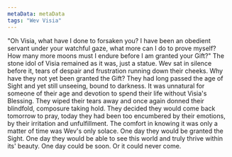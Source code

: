 ```yaml
---
metaData: metaData
tags: "Wev Visia"
---
```


"Oh Visia, what have I done to forsaken you? I have been an obedient servant under your watchful gaze, what more can I do to prove myself? How many more moons must I endure before I am granted your Gift?"
The stone idol of Visia remained as it was, just a statue. Wev sat in silence before it, tears of despair and frustration running down their cheeks. Why have they not yet been granted the Gift? They had long passed the age of Sight and yet still unseeing, bound to darkness. It was unnatural for someone of their age and devotion to spend their life without Visia's Blessing. They wiped their tears away and once again donned their blindfold, composure taking hold. They decided they would come back tomorrow to pray, today they had been too encumbered by their emotions, by their irritation and unfulfillment. The comfort in knowing it was only a matter of time was Wev's only solace. One day they would be granted the Sight. One day they would be able to see this world and truly thrive within its' beauty. One day could be soon. Or it could never come.